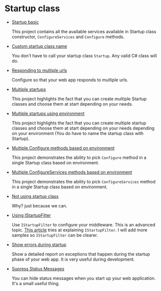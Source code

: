 # Startup class

* [Startup basic](/projects/startup/startup-basic)

  This project contains all the available services available in Startup class constructor, `ConfigureServices` and `Configure` methods.

* [Custom startup class name](/projects/startup/startup-custom-name)

  You don't have to call your startup class `Startup`. Any valid C# class will do.

* [Responding to multiple urls](/projects/startup/startup-basic-multiple-urls)

  Configure so that your web app responds to multiple urls.

* [Multiple startups](/projects/startup/startup-basic-multiple)

  This project highlights the fact that you can create multiple Startup classes and choose them at start depending on your needs. 

* [Multiple startups using environment](/projects/startup/startup-basic-multiple-environment)

  This project highlights the fact that you can create multiple startup classes and choose them at start depending on your needs depending on your environment (You do have to name the startup class with Startup). 

* [Multiple Configure methods based on environment](/projects/startup/startup-multiple-configure-environment)

  This project demonstrates the ability to pick `Configure` method in a single Startup class based on environment.

* [Multiple ConfigureServices methods based on environment](/projects/startup/startup-multiple-configure-environment-services)

  This project demonstrates the ability to pick `ConfigureServices` method in a single Startup class based on environment.

* [Not using startup class](/projects/startup/no-startup)

  Why? just because we can.

* [Using IStartupFilter](/projects/startup/startup-istartupfilter)

  Use `IStartupFilter` to configure your middleware. This is an advanced topic. [This article](https://andrewlock.net/exploring-istartupfilter-in-asp-net-core/) tries at explaining `IStartupFilter`. I will add more samples so `IStartupFilter` can be clearer.

* [Show errors during startup](/projects/startup/startup-capture-errors)

  Show a detailed report on exceptions that happen during the startup phase of your web app. It is very useful during development.


* [Supress Status Messages](/projects/startup/suppress-status-messages)
 
  You can hide status messages when you start up your web application. It's a small useful thing.
